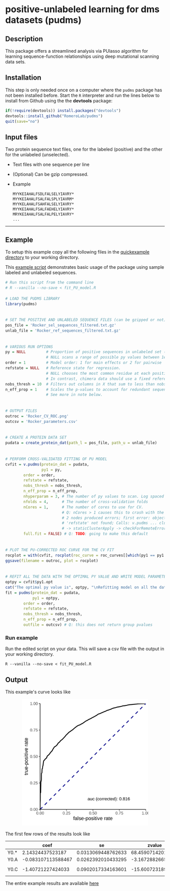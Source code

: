 positive-unlabeled learning for dms datasets (pudms)
================

## Description

This package offers a streamlined analysis via PUlasso algorithm for
learning sequence-function relationships using deep mutational scanning
data sets.

## Installation

This step is only needed once on a computer where the `pudms` package has not
been installed before. Start the `R` interpreter and run the lines below to
install from Github using the the **devtools** package:

```r
if(!require(devtools)) install.packages("devtools")
devtools::install_github("RomeroLab/pudms")
quit(save="no")
```

## Input files

Two protein sequence text files, one for the labeled (positive) and the other for the unlabeled (unselected).
    
- Text files with one sequence per line
- (Optional) Can be gzip compressed.
- Example
    
    
    ```console
    MYYKEIAHALFSDLFALSELYIAVRY*
    MYYKEIAHALFSALFALSPLYIAVRM*
    MYYKELAHALFSAHFALSELYIAVRY*
    MYYKEIAHALFSALFAEHELYIAVRY*
    MRYKEIAHALFSALFALPELYIAVRY*
    ...
    ```


-----

## Example

To setup this example copy all the following files in the [quickexample
directory](./inst/quickexample) to your working directory. 

This [example script](./inst/quickexample/fit_PU_model.R) demonstrates basic
usage of the package using sample labeled and unlabeled sequences.

``` r
# Run this script from the command line 
# R --vanilla --no-save < fit_PU_model.R

# LOAD THE PUDMS LIBRARY
library(pudms)


# SET THE POSITIVE AND UNLABELED SEQUENCE FILES (can be gzipped or not)
pos_file = 'Rocker_sel_sequences_filtered.txt.gz'
unlab_file = 'Rocker_ref_sequences_filtered.txt.gz'


# VARIOUS RUN OPTIONS 
py = NULL         # Proportion of positive sequences in unlabeled set (i.e. fraction functional).
                  # NULL scans a range of possible py values between 1e-3 and 0.5
order = 1         # Model order: 1 for main effects or 2 for pairwise
refstate = NULL   # Reference state for regression.  
                  # NULL chooses the most common residue at each position (preferable for DMS data).  
                  # In contrast, chimera data should use a fixed reference (e.g. 'A')
nobs_thresh = 10  # Filters out columns in X that sum to less than nobs_thresh
n_eff_prop = 1    # Scales the p-values to account for redundant sequence sampling at the NGS step. 
                  # See more in note below.


# OUTPUT FILES
outroc = 'Rocker_CV_ROC.png'
outcsv = 'Rocker_parameters.csv'


# CREATE A PROTEIN DATA SET
pudata = create_protein_dat(path_l = pos_file, path_u = unlab_file) 


# PERFORM CROSS-VALIDATED FITTING OF PU MODEL
cvfit = v.pudms(protein_dat = pudata,
                py1 = py,
		order = order,
		refstate = refstate,
		nobs_thresh = nobs_thresh,
		n_eff_prop = n_eff_prop,
		nhyperparam = 3, # The number of py values to scan. Log spaced between 1e-3 and 0.5
		nfolds = 4,      # The number of cross-validation folds
		nCores = 1,      # The number of cores to use for CV.  
                         # Q: nCores > 1 causes this to crash with the error: 
                         # 2 nodes produced errors; first error: object
                         # 'refstate' not found; Calls: v.pudms ... clusterApply 
                         # -> staticClusterApply -> checkForRemoteErrors
		full.fit = FALSE) # Q: TODO: going to make this default 


# PLOT THE PU-CORRECTED ROC CURVE FOR THE CV FIT
rocplot = with(cvfit, rocplot(roc_curve = roc_curves[[which(py1 == py1.opt)]], py1 = py1.opt))
ggsave(filename = outroc, plot = rocplot)


# REFIT ALL THE DATA WITH THE OPTIMAL PY VALUE AND WRITE MODEL PARAMETERS/PVALUES TO CSV
optpy = cvfit$py1.opt
cat("The optimal py value is", optpy, "\nRefitting model on all the data with this py value\n")
fit = pudms(protein_dat = pudata, 
            py1 = optpy,
	    order = order,
	    refstate = refstate,
	    nobs_thresh = nobs_thresh,
	    n_eff_prop = n_eff_prop,
	    outfile = outcsv) # Q: this does not return group pvalues

```


### Run example
Run the edited script on your data. This will save a csv file with the output in your working directory. 
```shell
R --vanilla --no-save < fit_PU_model.R
```

## Output 

This example's curve looks like 
<p align="center">
<img src="inst/quickexample/Rocker_CV_ROC.png" width="400" title="CV ROC " />
</p>

The first few rows of the results look like

|  |coef              |se                |zvalue           |p                   |p.adj               |nobs|eff\_nobs|
|------|------------------|------------------|-----------------|--------------------|--------------------|----|--------|
|Y0.\*  |2.14324437523187  |0.0313069448762633|68.4590714201838 |0                   |0                   |7550|7550    |
|Y0.A  |-0.083107113588467|0.0262392010433295|-3.16728826656079|0.00153867711789975 |0.00172486407508853 |8129|8129    |
|Y0.C  |-1.40721227424033 |0.0902017334163601|-15.6007231894848|7.19741611572199e-55|1.47863234846004e-54|1507|1507    |


The entire example results are available [here](./inst/quickexample/Rocker_parameters.csv)
 

